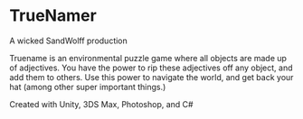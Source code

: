 # TrueNamer
A wicked SandWolff production

Truename is an environmental puzzle game where all objects are made up of adjectives. You have the power to rip these adjectives off any object, and add them to others. Use this power to navigate the world, and get back your hat (among other super important things.)

Created with Unity, 3DS Max, Photoshop, and C#
